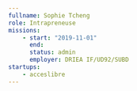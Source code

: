 ```yaml
---
fullname: Sophie Tcheng
role: Intrapreneuse
missions:
    - start: "2019-11-01"
      end:
      status: admin
      employer: DRIEA IF/UD92/SUBD
startups:
    - acceslibre
---
```

